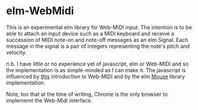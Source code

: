 elm-WebMidi
===========

This is an experimental elm library for Web-MIDI input.  The intention is to be able to attach an input device such as a MIDI keyboard and receive a succession of MIDI note-on and note-off messages as an elm Signal. Each message in the signal is a pair of integers representing the note's pitch and velocity.

n.b. I have little or no experience yet of javascript, elm or Web-MIDI and so the implementation is as simple-minded as I can make it.  The javascript is influenced by [this](http://www.keithmcmillen.com/blog/making-music-in-the-browser-web-midi-api/) introduction to Web-MIDI and by the elm [Mouse](https://github.com/elm-lang/core/blob/master/src/Native/Mouse.js) library implementation.

Note, too that at the time of writing, Chrome is the only browser to implememt the Web-Midi interface.

 




